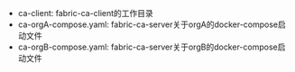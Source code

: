 * ca-client: fabric-ca-client的工作目录
* ca-orgA-compose.yaml: fabric-ca-server关于orgA的docker-compose启动文件
* ca-orgB-compose.yaml: fabric-ca-server关于orgB的docker-compose启动文件
